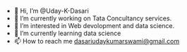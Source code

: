- 👋 Hi, I’m @Uday-K-Dasari
- 🔭 I’m currently working on Tata Concultancy services.
- 👀 I’m interested in Web devolopment and data science.
- 🌱 I’m currently learning data science
- 📫 How to reach me dasariudaykumarswami@gmail.com

<!---
Uday-K-Dasari/Uday-K-Dasari is a ✨ special ✨ repository because its `README.md` (this file) appears on your GitHub profile.
You can click the Preview link to take a look at your changes.
--->
